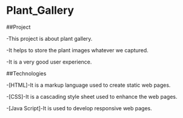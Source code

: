 # Plant_Gallery



##Project 

-This project is about plant gallery.

-It helps to store the plant images whatever we captured.

-It is a very good user experience.



##Technologies

-[HTML]-It is a markup language used to create static web pages.

-[CSS]-It is a cascading style sheet used to enhance the web pages.

-[Java Script]-It is used to develop responsive web pages.
